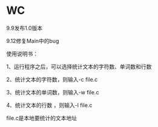 # WC


9.9发布1.0版本

9.12修复Main中的bug

使用说明书：


1、运行程序之后，可以选择统计文本的字符数、单词数和行数


2、统计文本的字符数，则输入-c file.c


3、统计文本的单词数，则输入-w file.c


4、统计文本的行数  ，则输入-l file.c


   file.c是本地要统计的文本地址
   

